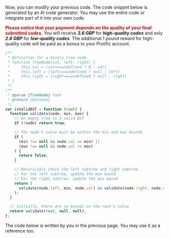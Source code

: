 Now, you can modify your previous code. The code snippet below is generated by an AI code generator. You may use the entire code or integrate part of it into your own code.

<span style="color: red;">**Please notice that your payment depends on the quality of your final submitted codes.**</span> You will receive **_3.6 GBP_** for **_high-quality codes_** and only **_2.6 GBP_** for **_low-quality codes_**. The additional 1 pound reward for high-quality code will be paid as a bonus to your Prolific account.

```javascript
/**
 * Definition for a binary tree node.
 * function TreeNode(val, left, right) {
 *     this.val = (val===undefined ? 0 : val)
 *     this.left = (left===undefined ? null : left)
 *     this.right = (right===undefined ? null : right)
 * }
 */
/**
 * @param {TreeNode} root
 * @return {boolean}
 */
var isValidBST = function (root) {
  function validate(node, min, max) {
    // An empty tree is a valid BST
    if (!node) return true;

    // The node's value must be within the min and max bounds
    if (
      (min !== null && node.val <= min) ||
      (max !== null && node.val >= max)
    ) {
      return false;
    }

    // Recursively check the left subtree and right subtree
    // For the left subtree, update the max bound
    // For the right subtree, update the min bound
    return (
      validate(node.left, min, node.val) && validate(node.right, node.val, max)
    );
  }

  // Initially, there are no bounds on the root's value
  return validate(root, null, null);
};
```

The code below is written by you in the previous page. You may use it as a reference too.
